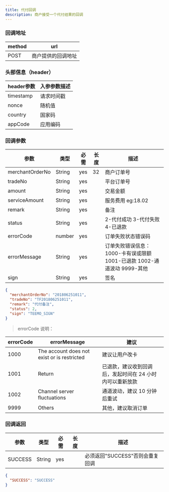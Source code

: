 ```yaml
---
title: 代付回调
description: 商户接受一个代付结果的回调
---
```


### 回调地址

| method | url                |
| ------ | ------------------ |
| POST   | 商户提供的回调地址 |

### 头部信息（header）

| header参数 | 入参参数描述 |
|----------|--------|
| timestamp | 请求时间戳  |
| nonce    | 随机值    |
| country  | 国家码    |
| appCode  | 应用编码   |

### 回调参数

| 参数            | 类型   | 必需 | 长度 | 描述                                                                    |
| --------------- | ------ | ---- | ---- | ----------------------------------------------------------------------- |
| merchantOrderNo | String | yes  | 32   | 商户订单号                                                              |
| tradeNo         | String | yes  |      | 平台订单号                                                              |
| amount          | String | yes  |      | 交易金额                                            |
| serviceAmount   | String | yes   |     | 服务费用  eg:18.02 |
| remark          | String | yes  |      | 备注                                                      |
| status          | String | yes  |      | 2-代付成功 3-代付失败 4-已退款                                          |
| errorCode       | number | yes  |      | 订单失败状态错误码                                                      |
| errorMessage    | String | yes  |      | 订单失败错误信息：1000-卡有误或限额 1001-已退款 1002-通道波动 9999-其他 |
| sign            | String | yes  |      | 签名                                                                    |

```json title=回调示例
{
  "merchantOrderNo": "201806251011",
  "tradeNo": "TF201806251011",
  "remark": "代付备注",
  "status": 2,
  "sign": "TEEMO_SIGN"
}
```

> errorCode 说明：

| errorCode | errorMessage                                | 建议                                                     |
| --------- | ------------------------------------------- | -------------------------------------------------------- |
| 1000      | The account does not exist or is restricted | 建议让用户改卡                                           |
| 1001      | Return                                      | 已退款，建议收到回调后，发起时间在 24 小时内可以重新放款 |
| 1002      | Channel server fluctuations                 | 通道波动，建议 10 分钟后重试                             |
| 9999      | Others                                      | 其他，建议取消订单                                       |

### 回调返回

| 参数    | 类型   | 必需 | 长度 | 描述                            |
| ------- | ------ | ---- | ---- | ------------------------------- |
| SUCCESS | String | yes  |      | 必须返回"SUCCESS"否则会重复回调 |

```json title=回调示例
{
  "SUCCESS": "SUCCESS"
}
```
